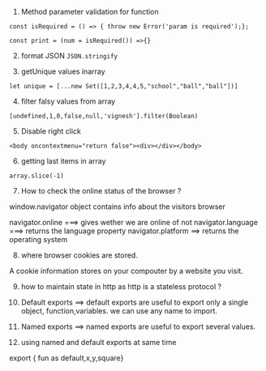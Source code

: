 1. Method parameter validation for function

```
const isRequired = () => { throw new Error('param is required');};

const print = (num = isRequired()) =>{}
```

2. format JSON `JSON.stringify`

3. getUnique values inarray

```
let unique = [...new Set([1,2,3,4,4,5,"school","ball","ball"])]

```

4. filter falsy values from array

```
[undefined,1,0,false,null,'vignesh'].filter(Boolean)

```

5. Disable right click

```
<body oncontextmenu="return false"><div></div></body>

```

6. getting last items in array

```
array.slice(-1)

```

7. How to check the online status of the browser ?

window.navigator object contains info about the visitors browser

navigator.online ===> gives wether we are online of not
navigator.language ===> returns the language property
navigator.platform ==> returns the operating system

8. where browser cookies are stored.

A cookie information stores on your compouter by a website you visit.

9. how to maintain state in http as http is a stateless protocol ?

10. Default exports ==> default exports are useful to export only a single object, function,variables. we can use any name to import.

11. Named exports ==> named exports are useful to export several values.

12. using named and default exports at same time

export { fun as default,x,y,square}
